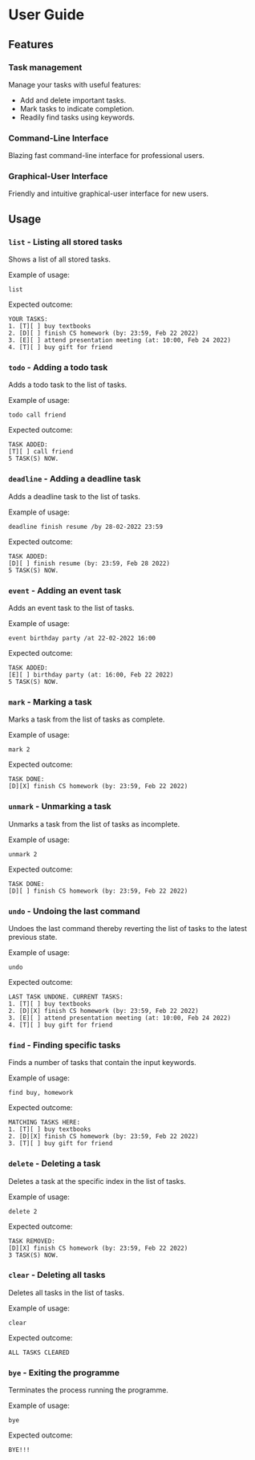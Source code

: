 # User Guide

## Features

### Task management

Manage your tasks with useful features:

- Add and delete important tasks.
- Mark tasks to indicate completion.
- Readily find tasks using keywords.

### Command-Line Interface

Blazing fast command-line interface for professional users.

### Graphical-User Interface

Friendly and intuitive graphical-user interface for new users.

## Usage

### `list` - Listing all stored tasks

Shows a list of all stored tasks.

Example of usage:

`list`

Expected outcome:

```
YOUR TASKS:
1. [T][ ] buy textbooks
2. [D][ ] finish CS homework (by: 23:59, Feb 22 2022)
3. [E][ ] attend presentation meeting (at: 10:00, Feb 24 2022)
4. [T][ ] buy gift for friend
```

### `todo` - Adding a todo task

Adds a todo task to the list of tasks.

Example of usage:

`todo call friend`

Expected outcome:

```
TASK ADDED:
[T][ ] call friend
5 TASK(S) NOW.
```

### `deadline` - Adding a deadline task

Adds a deadline task to the list of tasks.

Example of usage:

`deadline finish resume /by 28-02-2022 23:59`

Expected outcome:

```
TASK ADDED:
[D][ ] finish resume (by: 23:59, Feb 28 2022)
5 TASK(S) NOW.
```

### `event` - Adding an event task

Adds an event task to the list of tasks.

Example of usage:

`event birthday party /at 22-02-2022 16:00`

Expected outcome:

```
TASK ADDED:
[E][ ] birthday party (at: 16:00, Feb 22 2022)
5 TASK(S) NOW.
```

### `mark` - Marking a task

Marks a task from the list of tasks as complete.

Example of usage:

`mark 2`

Expected outcome:

```
TASK DONE:
[D][X] finish CS homework (by: 23:59, Feb 22 2022)
```

### `unmark` - Unmarking a task

Unmarks a task from the list of tasks as incomplete.

Example of usage:

`unmark 2`

Expected outcome:

```
TASK DONE:
[D][ ] finish CS homework (by: 23:59, Feb 22 2022)
```

### `undo` - Undoing the last command

Undoes the last command thereby reverting the list of tasks to the latest previous state.

Example of usage:

`undo`

Expected outcome:

```
LAST TASK UNDONE. CURRENT TASKS:
1. [T][ ] buy textbooks
2. [D][X] finish CS homework (by: 23:59, Feb 22 2022)
3. [E][ ] attend presentation meeting (at: 10:00, Feb 24 2022)
4. [T][ ] buy gift for friend
```

### `find` - Finding specific tasks

Finds a number of tasks that contain the input keywords.

Example of usage:

`find buy, homework`

Expected outcome:

```
MATCHING TASKS HERE:
1. [T][ ] buy textbooks
2. [D][X] finish CS homework (by: 23:59, Feb 22 2022)
3. [T][ ] buy gift for friend
```

### `delete` - Deleting a task

Deletes a task at the specific index in the list of tasks.

Example of usage:

`delete 2`

Expected outcome:

```
TASK REMOVED:
[D][X] finish CS homework (by: 23:59, Feb 22 2022)
3 TASK(S) NOW.
```

### `clear` - Deleting all tasks

Deletes all tasks in the list of tasks.

Example of usage:

`clear`

Expected outcome:

```
ALL TASKS CLEARED
```

### `bye` - Exiting the programme

Terminates the process running the programme.

Example of usage:

`bye`

Expected outcome:

```
BYE!!!
```